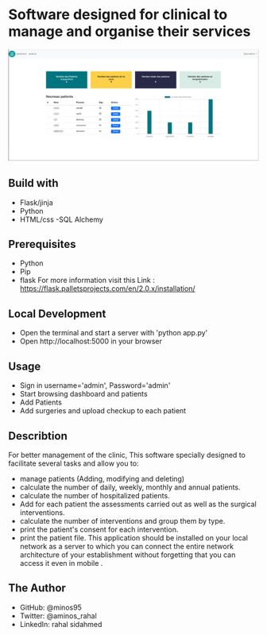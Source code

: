 # Software designed for clinical to manage and organise their services
![screenshot](./scsclinical.jpg)

## Build with
- Flask/jinja
- Python
- HTML/css -SQL Alchemy

## Prerequisites
- Python
- Pip
- flask
For more information visit this Link : https://flask.palletsprojects.com/en/2.0.x/installation/
## Local Development
- Open the terminal and start a server with 'python app.py'
- Open http://localhost:5000 in your browser
## Usage
- Sign in username='admin', Password='admin'
- Start browsing dashboard and patients 
- Add Patients
- Add surgeries and upload checkup to each patient


## Describtion
For better management of the clinic, This software specially designed to facilitate several tasks and allow you to:

- manage patients (Adding, modifying and deleting)
- calculate the number of daily, weekly, monthly and annual patients.
- calculate the number of hospitalized patients.
- Add for each patient the assessments carried out as well as the surgical interventions.
- calculate the number of interventions and group them by type.
- print the patient's consent for each intervention.
- print the patient file.
This application should be installed on your local network as a server to which you can connect the entire network architecture of your establishment without forgetting that you can access it even in mobile .

## The Author
- GitHub: @minos95
- Twitter: @aminos_rahal
- LinkedIn: rahal sidahmed